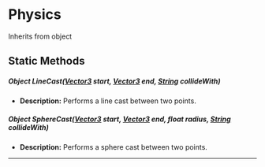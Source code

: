 # Physics
Inherits from object
## Static Methods
##### Object LineCast([Vector3](../objects/Vector3.md) start, [Vector3](../objects/Vector3.md) end, [String](../static/String.md) collideWith)
- **Description:** Performs a line cast between two points.
##### Object SphereCast([Vector3](../objects/Vector3.md) start, [Vector3](../objects/Vector3.md) end, float radius, [String](../static/String.md) collideWith)
- **Description:** Performs a sphere cast between two points.

---

